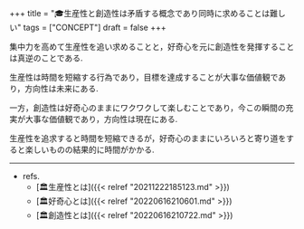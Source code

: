 +++
title = "🎓生産性と創造性は矛盾する概念であり同時に求めることは難しい"
tags = ["CONCEPT"]
draft = false
+++

集中力を高めて生産性を追い求めることと，好奇心を元に創造性を発揮することは真逆のことである.

生産性は時間を短縮する行為であり，目標を達成することが大事な価値観であり，方向性は未来にある.

一方，創造性は好奇心のままにワクワクして楽しむことであり，今この瞬間の充実が大事な価値観であり，方向性は現在にある.

生産性を追求すると時間を短縮できるが，好奇心のままにいろいろと寄り道をすると楽しいものの結果的に時間がかかる.

---

-   refs.
    -   [🏛生産性とは]({{< relref "20211222185123.md" >}})
    -   [🏛好奇心とは]({{< relref "20220616210601.md" >}})
    -   [🏛創造性とは]({{< relref "20220616210722.md" >}})
